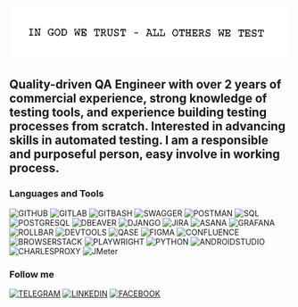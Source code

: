 ![Header](https://github.com/July-vilh/July-vilh/blob/main/asserts/image.gif)

## Quality-driven QA Engineer with over 2 years of commercial experience, strong knowledge of testing tools, and experience building testing processes from scratch. Interested in advancing skills in automated testing. I am a responsible and purposeful person, easy involve in working process.  



### Languages and Tools
![GITHUB](https://img.shields.io/badge/-GITHUB-000000??style=for-the-badge&logo=GITHUB&logoColor=ADA5A5)
![GITLAB](https://img.shields.io/badge/-GITLAB-000000??style=for-the-badge&logo=GITLAB&logoColor=ADA5A5)
![GITBASH](https://img.shields.io/badge/-GITBASH-000000??style=for-the-badge&logo=GITBASH&logoColor=ADA5A5)
![SWAGGER](https://img.shields.io/badge/-SWAGGER-000000??style=for-the-badge&logo=SWAGGER&logoColor=25be30)
![POSTMAN](https://img.shields.io/badge/-POSTMAN-000000??style=for-the-badge&logo=POSTMAN&logoColor=25be30)
![SQL](https://img.shields.io/badge/-SQL-000000??style=for-the-badge&logo=MYSQL&logoColor=229799)
![POSTGRESQL](https://img.shields.io/badge/-POSTGRESQL-000000??style=for-the-badge&logo=POSTGRESQL&logoColor=#9e9eeb)
![DBEAVER](https://img.shields.io/badge/-DBEAVER-000000??style=for-the-badge&logo=DBEAVER&logoColor=2929c2)
![DJANGO](https://img.shields.io/badge/-DJANGO-000000??style=for-the-badge&logo=DJANGO&logoColor=2929c2)
![JIRA](https://img.shields.io/badge/-JIRA-000000??style=for-the-badge&logo=JIRA&logoColor=2643cc)
![ASANA](https://img.shields.io/badge/-ASANA-000000??style=for-the-badge&logo=ASANA&logoColor=2643cc)
![GRAFANA](https://img.shields.io/badge/-GRAFANA-000000??style=for-the-badge&logo=GRAFANA&logoColor=2643cc)
![ROLLBAR](https://img.shields.io/badge/-ROLLBAR-000000??style=for-the-badge&logo=ROLLBAR&logoColor=2643cc)
![DEVTOOLS](https://img.shields.io/badge/-DEVTOOLS-000000??style=for-the-badge&logo=DEVTOOLS&logoColor=2dd827)
![QASE](https://img.shields.io/badge/-QASE-000000??style=for-the-badge&logo=QASE&logoColor=2643cc)
![FIGMA](https://img.shields.io/badge/-FIGMA-000000??style=for-the-badge&logo=FIGMA&logoColor=d627d8)
![CONFLUENCE](https://img.shields.io/badge/-CONFLUENCE-000000??style=for-the-badge&logo=CONFLUENCE&logoColor=2643cc)
![BROWSERSTACK](https://img.shields.io/badge/-BROWSERSTACK-000000??style=for-the-badge&logo=BROWSERSTACK&logoColor=2643cc)
![PLAYWRIGHT](https://img.shields.io/badge/-PLAYWRIGHT-000000??style=for-the-badge&logo=PLAYWRIGHT&logoColor=2643cc)
![PYTHON](https://img.shields.io/badge/-PYTHON-000000??style=for-the-badge&logo=PYTHON&logoColor=d8d527)
![ANDROIDSTUDIO](https://img.shields.io/badge/-ANDROIDSTUDIO-000000??style=for-the-badge&logo=ANDROIDSTUDIO&logoColor=2dd827)
![CHARLESPROXY](https://img.shields.io/badge/-CHARLESPROXY-000000??style=for-the-badge&logo=CHARLESPROXY&logoColor=2dd827)
![JMeter](https://img.shields.io/badge/-JMeter-000000??style=for-the-badge&logo=JMeter&logoColor=229799)

### Follow me
[![TELEGRAM](https://img.shields.io/badge/-TELEGRAM-000000??style=for-the-badge&logo=TELEGRAM&logoColor=3bc7f1)](https://t.me/julvil)
[![LINKEDIN](https://img.shields.io/badge/-LINKEDIN-000000??style=for-the-badge&logo=LINKEDIN&logoColor=3b54f1)](https://www.linkedin.com/in/yuliya-vilchynskaya/)
[![FACEBOOK](https://img.shields.io/badge/-FACEBOOK-000000??style=for-the-badge&logo=FACEBOOK&logoColor=3b54f1)](https://www.facebook.com/profile.php?id=100041046304045)

